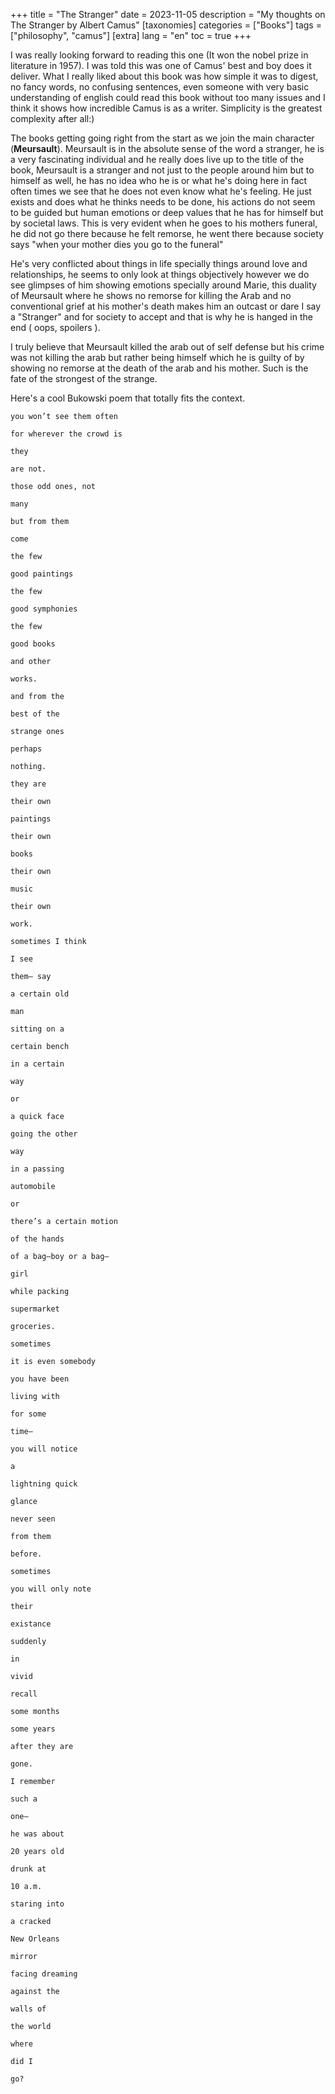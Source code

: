+++
title = "The Stranger"
date = 2023-11-05
description = "My thoughts on The Stranger by Albert Camus"
[taxonomies]
categories = ["Books"]
tags = ["philosophy", "camus"]
[extra]
lang = "en"
toc = true
+++

<!-- # Thoughts -->

I was really looking forward to reading this one (It won the nobel prize in literature in 1957). I was told this was one of Camus' best and boy does it deliver. What I really liked about this book was how simple it was to digest, no fancy words, no confusing sentences, even someone with very basic understanding of english could read this book without too many issues and I think it shows how incredible Camus is as a writer. Simplicity is the greatest complexity after all:)

The books getting going right from the start as we join the main character (**Meursault**). Meursault is in the absolute sense of the word a stranger, he is a very fascinating individual and he really does live up to the title of the book, Meursault is a stranger and not just to the people around him but to himself as well, he has no idea who he is or what he's doing here in fact often times we see that he does not even know what he's feeling. He just exists and does what he thinks needs to be done, his actions do not seem to be guided but human emotions or deep values that he has for himself but by societal laws. This is very evident when he goes to his mothers funeral, he did not go there because he felt remorse, he went there because society says "when your mother dies you go to the funeral"

He's very conflicted about things in life specially things around love and relationships, he seems to only look at things objectively however we do see glimpses of him showing emotions specially around Marie, this duality of Meursault where he shows no remorse for killing the Arab and no conventional grief at his mother's death makes him an outcast or dare I say a "Stranger" and for society to accept and that is why he is hanged in the end ( oops, spoilers ).

I truly believe that Meursault killed the arab out of self defense but his crime was not killing the arab but rather being himself which he is guilty of by showing no remorse at the death of the arab and his mother. Such is the fate of the strongest of the strange.

Here's a cool Bukowski poem that totally fits the context.

```
you won’t see them often

for wherever the crowd is

they

are not.

those odd ones, not

many

but from them

come

the few

good paintings

the few

good symphonies

the few

good books

and other

works.

and from the

best of the

strange ones

perhaps

nothing.

they are

their own

paintings

their own

books

their own

music

their own

work.

sometimes I think

I see

them– say

a certain old

man

sitting on a

certain bench

in a certain

way

or

a quick face

going the other

way

in a passing

automobile

or

there’s a certain motion

of the hands

of a bag—boy or a bag—

girl

while packing

supermarket

groceries.

sometimes

it is even somebody

you have been

living with

for some

time—

you will notice

a

lightning quick

glance

never seen

from them

before.

sometimes

you will only note

their

existance

suddenly

in

vivid

recall

some months

some years

after they are

gone.

I remember

such a

one—

he was about

20 years old

drunk at

10 a.m.

staring into

a cracked

New Orleans

mirror

facing dreaming

against the

walls of

the world

where

did I

go?
```
